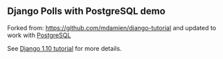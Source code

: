## Django Polls with PostgreSQL demo

Forked from: https://github.com/mdamien/django-tutorial and updated to work with [PostgreSQL](https://www.postgresql.org/)

See [Django 1.10 tutorial](https://docs.djangoproject.com/en/1.10/intro/tutorial01/) for more details.
